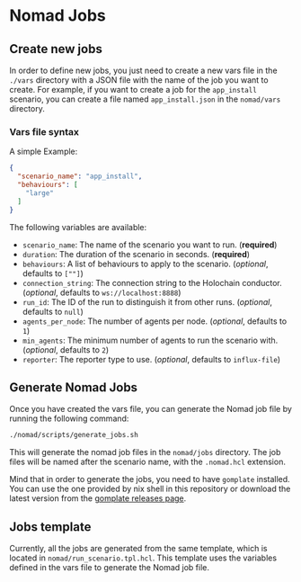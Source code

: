 # Nomad Jobs

## Create new jobs

In order to define new jobs, you just need to create a new vars file in the `./vars` directory with a JSON file with the name of the job you want to create. For example, if you want to create a job for the `app_install` scenario, you can create a file named `app_install.json` in the `nomad/vars` directory.

### Vars file syntax

A simple Example:

```json
{
  "scenario_name": "app_install",
  "behaviours": [
    "large"
  ]
}
```

The following variables are available:

- `scenario_name`: The name of the scenario you want to run. (**required**)
- `duration`: The duration of the scenario in seconds. (**required**)
- `behaviours`: A list of behaviours to apply to the scenario. (_optional_, defaults to `[""]`)
- `connection_string`: The connection string to the Holochain conductor. (_optional_, defaults to `ws://localhost:8888`)
- `run_id`: The ID of the run to distinguish it from other runs. (_optional_, defaults to `null`)
- `agents_per_node`: The number of agents per node. (_optional_, defaults to `1`)
- `min_agents`: The minimum number of agents to run the scenario with. (_optional_, defaults to `2`)
- `reporter`: The reporter type to use. (_optional_, defaults to `influx-file`)

## Generate Nomad Jobs

Once you have created the vars file, you can generate the Nomad job file by running the following command:

```bash
./nomad/scripts/generate_jobs.sh
```

This will generate the nomad job files in the `nomad/jobs` directory. The job files will be named after the scenario name, with the `.nomad.hcl` extension.

Mind that in order to generate the jobs, you need to have `gomplate` installed. You can use the one provided by nix shell in this repository or download the latest version from the [gomplate releases page](https://github.com/hairyhenderson/gomplate/releases).

## Jobs template

Currently, all the jobs are generated from the same template, which is located in `nomad/run_scenario.tpl.hcl`. This template uses the variables defined in the vars file to generate the Nomad job file.
